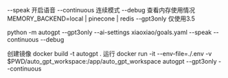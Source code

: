 --speak 开启语音 
--continuous 连续模式
--debug 查看内存使用情况  MEMORY_BACKEND=local | pinecone | redis
--gpt3only 仅使用3.5

python -m autogpt --gpt3only --ai-settings xiaoxiao/goals.yaml --speak --continuous --debug 


创建镜像
docker build -t autogpt .
运行
docker run -it --env-file=./.env -v $PWD/auto_gpt_workspace:/app/auto_gpt_workspace autogpt --gpt3only --continuous